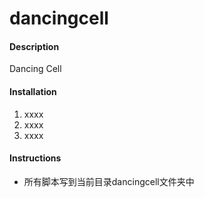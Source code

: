 # dancingcell

#### Description
Dancing Cell

#### Installation

1. xxxx
2. xxxx
3. xxxx

#### Instructions
- 所有脚本写到当前目录dancingcell文件夹中
